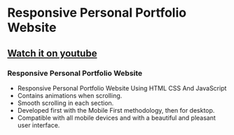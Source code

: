 # Responsive Personal Portfolio Website
## [Watch it on youtube](https://youtu.be/6cidbUHNZRQ)
### Responsive Personal Portfolio Website

- Responsive Personal Portfolio Website Using HTML CSS And JavaScript
- Contains animations when scrolling.
- Smooth scrolling in each section.
- Developed first with the Mobile First methodology, then for desktop.
- Compatible with all mobile devices and with a beautiful and pleasant user interface.


